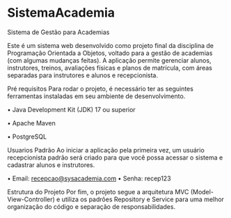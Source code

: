 # SistemaAcademia
Sistema de Gestão para Academias

Este é um sistema web desenvolvido como projeto final da disciplina de Programação Orientada a Objetos, voltado para a gestão de academias (com algumas mudanças feitas).
A aplicação permite gerenciar alunos, instrutores, treinos, avaliações físicas e planos de matrícula, com áreas separadas para instrutores e alunos e recepcionista.

Pré requisitos
Para rodar o projeto, é necessário ter as seguintes ferramentas instaladas em seu ambiente de desenvolvimento.

• Java Development Kit (JDK) 17 ou superior

• Apache Maven

• PostgreSQL

Usuarios Padrão
Ao iniciar a aplicação pela primeira vez, um usuário recepcionista padrão será criado para que você possa acessar o sistema e cadastrar alunos e instrutores.

• Email: recepcao@sysacademia.com
• Senha: recep123

Estrutura do Projeto
Por fim, o projeto segue a arquitetura MVC (Model-View-Controller) e utiliza os padrôes Repository e Service para uma melhor organização do código e separação de responsabilidades.
